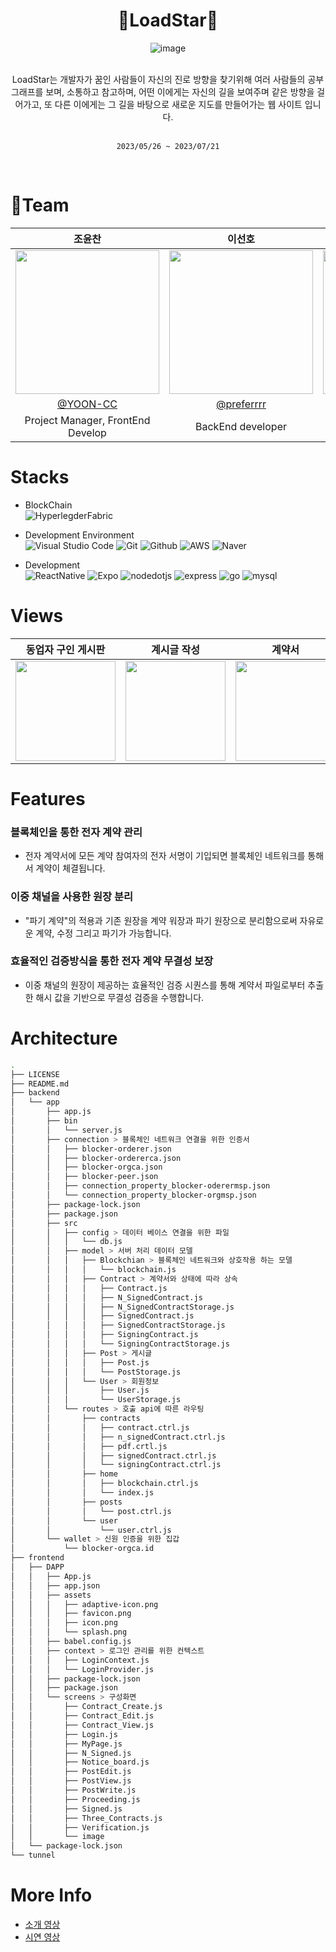 <div align="center" >

# 🎇LoadStar🎇
![image](https://github.com/YOON-CC/loadstar/assets/87313979/134d5b23-9d17-4dc0-9bc9-27d96ab26e1b)
</div>


<div align="center" >
</br>
LoadStar는 개발자가 꿈인 사람들이 자신의 진로 방향을 찾기위해 여러 사람들의 공부 그래프를 보며, 소통하고 참고하며, 어떤 이에게는 자신의 길을 보여주며 같은 방향을 걸어가고, 또 다른 이에게는 그 길을 바탕으로 새로운 지도를 만들어가는 웹 사이트 입니다.

</br>
</br>

`2023/05/26 ~ 2023/07/21`
</div>


</br>

# 🔗Team
<div align="center" >


 
|조윤찬|이선호|강서연|
|:---:|:---:|:---:|
|<img width="230px" src="https://avatars.githubusercontent.com/u/87313979?v=4"/>|<img width="230px" src="https://avatars.githubusercontent.com/u/99793526?v=4" /> |<img width="230px" src="https://avatars.githubusercontent.com/u/101854418?v=4"/>|
|[@YOON-CC](https://github.com/YOON-CC)|[@preferrrr](https://github.com/preferrrr)|[@ddogong](https://github.com/ddogong)|
|Project Manager, FrontEnd Develop| BackEnd developer | Project Manager |

</div>

# Stacks
* BlockChain <br>
![HyperlegderFabric](https://img.shields.io/badge/hyperledger&nbsp;fabric-2F3134?style=for-the-badge&logo=hyperledger&logoColor=white)

* Development Environment  <br>
![Visual Studio Code](https://img.shields.io/badge/Visual%20Studio%20Code-007ACC?style=for-the-badge&logo=Visual%20Studio%20Code&logoColor=white)
![Git](https://img.shields.io/badge/Git-F05032?style=for-the-badge&logo=Git&logoColor=white)
![Github](https://img.shields.io/badge/GitHub-181717?style=for-the-badge&logo=GitHub&logoColor=white)
![AWS](https://img.shields.io/badge/amazonec2-FF9900?style=for-the-badge&logo=amazonec2&logoColor=white)
![Naver](https://img.shields.io/badge/naver&nbsp;cloud-03C75A?style=for-the-badge&logo=naver&logoColor=white)     

* Development <br>
![ReactNative](https://img.shields.io/badge/react&nbsp;native-61DAFB?style=for-the-badge&logo=react&logoColor=white)
![Expo](https://img.shields.io/badge/expo-000020?style=for-the-badge&logo=expo&logoColor=white)
![nodedotjs](https://img.shields.io/badge/node.js-339933?style=for-the-badge&logo=nodedotjs&logoColor=white)
![express](https://img.shields.io/badge/express-000000?style=for-the-badge&logo=express&logoColor=white)
![go](https://img.shields.io/badge/go-00ADD8?style=for-the-badge&logo=go&logoColor=white)
![mysql](https://img.shields.io/badge/mysql-4479A1?style=for-the-badge&logo=mysql&logoColor=white)
# Views
|동업자 구인 게시판|계시글 작성|계약서|계약서 목록|검증|
|:---:|:---:|:---:|:---:|:---:|
|<img width="160px" src="https://github.com/ho-sick99/blocker_ver2/assets/88191538/2da1f4a7-2385-4e63-b9f3-852f4a46fa32" />|<img width="160px" src="https://github.com/ho-sick99/blocker_ver2/assets/88191538/b479951e-ac37-46b4-99c8-d1ef973132aa"/>|<img width="160px" src="https://github.com/ho-sick99/blocker_ver2/assets/88191538/d8bc9e34-e438-4402-aa51-55df27fe4e34"/>|<img width="160px" src="https://github.com/ho-sick99/blocker_ver2/assets/88191538/c434aab5-1d5b-4151-be0d-ee6eb1defe90"/>|<img width="160px" src="https://github.com/ho-sick99/blocker_ver2/assets/88191538/c423c471-3522-4c31-b2d9-c0562a6ff273"/>|

# Features
### 블록체인을 통한 전자 계약 관리 <br>
  * 전자 계약서에 모든 계약 참여자의 전자 서명이 기입되면 블록체인 네트워크를 통해서 계약이 체결됩니다. <br>
### 이중 채널을 사용한 원장 분리 <br>
  * "파기 계약"의 적용과 기존 원장을 계약 워장과 파기 원장으로 분리함으로써 자유로운 계약, 수정 그리고 파기가 가능합니다. <br>
### 효율적인 검증방식을 통한 전자 계약 무결성 보장 <br>
  * 이중 채널의 원장이 제공하는 효율적인 검증 시퀀스를 통해 계약서 파일로부터 추출한 해시 값을 기반으로 무결성 검증을 수행합니다. <br>
# Architecture
```bash
.
├── LICENSE
├── README.md
├── backend
│   └── app
│       ├── app.js
│       ├── bin
│       │   └── server.js
│       ├── connection > 블록체인 네트워크 연결을 위한 인증서 
│       │   ├── blocker-orderer.json
│       │   ├── blocker-ordererca.json
│       │   ├── blocker-orgca.json
│       │   ├── blocker-peer.json
│       │   ├── connection_property_blocker-oderermsp.json
│       │   └── connection_property_blocker-orgmsp.json
│       ├── package-lock.json
│       ├── package.json
│       ├── src
│       │   ├── config > 데이터 베이스 연결을 위한 파일 
│       │   │   └── db.js
│       │   ├── model > 서버 처리 데이터 모델 
│       │   │   ├── Blockchian > 블록체인 네트워크와 상호작용 하는 모델 
│       │   │   │   └── blockchain.js
│       │   │   ├── Contract > 계약서와 상태에 따라 상속
│       │   │   │   ├── Contract.js
│       │   │   │   ├── N_SignedContract.js
│       │   │   │   ├── N_SignedContractStorage.js
│       │   │   │   ├── SignedContract.js
│       │   │   │   ├── SignedContractStorage.js
│       │   │   │   ├── SigningContract.js
│       │   │   │   └── SigningContractStorage.js
│       │   │   ├── Post > 게시글
│       │   │   │   ├── Post.js
│       │   │   │   └── PostStorage.js
│       │   │   └── User > 회원정보
│       │   │       ├── User.js
│       │   │       └── UserStorage.js
│       │   └── routes > 호출 api에 따른 라우팅 
│       │       ├── contracts
│       │       │   ├── contract.ctrl.js
│       │       │   ├── n_signedContract.ctrl.js
│       │       │   ├── pdf.crtl.js
│       │       │   ├── signedContract.ctrl.js
│       │       │   └── signingContract.ctrl.js
│       │       ├── home
│       │       │   ├── blockchain.ctrl.js
│       │       │   └── index.js
│       │       ├── posts
│       │       │   └── post.ctrl.js
│       │       └── user
│       │           └── user.ctrl.js
│       └── wallet > 신원 인증을 위한 집갑 
│           └── blocker-orgca.id
├── frontend
│   ├── DAPP
│   │   ├── App.js
│   │   ├── app.json
│   │   ├── assets
│   │   │   ├── adaptive-icon.png
│   │   │   ├── favicon.png
│   │   │   ├── icon.png
│   │   │   └── splash.png
│   │   ├── babel.config.js
│   │   ├── context > 로그인 관리를 위한 컨텍스트 
│   │   │   ├── LoginContext.js
│   │   │   └── LoginProvider.js
│   │   ├── package-lock.json
│   │   ├── package.json
│   │   └── screens > 구성화면 
│   │       ├── Contract_Create.js
│   │       ├── Contract_Edit.js
│   │       ├── Contract_View.js
│   │       ├── Login.js
│   │       ├── MyPage.js
│   │       ├── N_Signed.js
│   │       ├── Notice_board.js
│   │       ├── PostEdit.js
│   │       ├── PostView.js
│   │       ├── PostWrite.js
│   │       ├── Proceeding.js
│   │       ├── Signed.js
│   │       ├── Three_Contracts.js
│   │       ├── Verification.js
│   │       └── image
│   └── package-lock.json
└── tunnel
```
# More Info
* <a href="https://www.youtube.com/watch?v=2heD-sxyetw">소개 영상</a>
* <a href="https://www.youtube.com/watch?v=BNjCRVq9Jmo">시연 영상</a>
